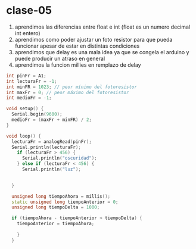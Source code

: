 # clase-05

1. aprendimos las diferencias entre float e int (float es un numero decimal int entero)
1. aprendimos como poder ajustar un foto resistor para que pueda funcionar apesar de estar en distintas condiciones
1. aprendimos que delay es una mala idea ya que se congela el arduino y puede producir un atraso en general
1. aprendimos la funcion millies en remplazo de delay


```cpp
int pinFr = A1;
int lecturaFr = -1;
int minFR = 1023; // peor mínimo del fotoresistor
int maxFr = 0; // peor máximo del fotoresistor
int medioFr = -1;

void setup() {
  Serial.begin(9600);
  medioFr = (maxFr + minFR) / 2;
}

void loop() {
  lecturaFr = analogRead(pinFr);
  Serial.println(lecturaFr);
    if (lecturaFr > 456) {
      Serial.println("oscuridad");
    } else if (lecturaFr < 456) {
      Serial.println("luz");

 
  }

  unsigned long tiempoAhora = millis();
  static unsigned long tiempoAnterior = 0;
  unsigned long tiempoDelta = 1000;

  if (tiempoAhora - tiempoAnterior > tiempoDelta) {
    tiempoAnterior = tiempoAhora;
  
    }
  }
